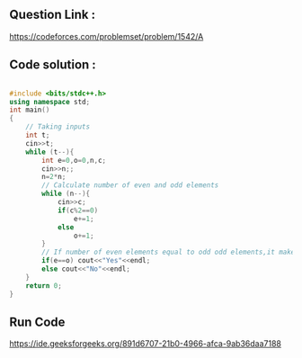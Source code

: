 ## Question Link :

https://codeforces.com/problemset/problem/1542/A

## Code solution :

```cpp

#include <bits/stdc++.h>
using namespace std;
int main()
{
    // Taking inputs
    int t;
    cin>>t;
    while (t--){
        int e=0,o=0,n,c;
        cin>>n;;
        n=2*n;
        // Calculate number of even and odd elements  
        while (n--){
            cin>>c;
            if(c%2==0)
                e+=1;
            else
                o+=1;
        }
        // If number of even elements equal to odd odd elements,it makes a pair
        if(e==o) cout<<"Yes"<<endl;
        else cout<<"No"<<endl;
    }
    return 0;
}

```
## Run Code
https://ide.geeksforgeeks.org/891d6707-21b0-4966-afca-9ab36daa7188